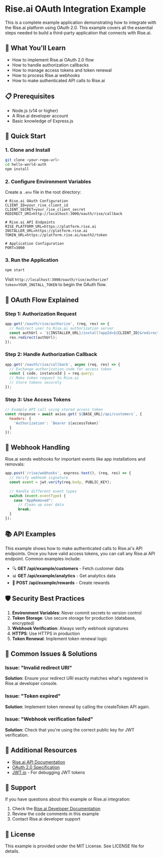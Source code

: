 # Rise.ai OAuth Integration Example

This is a complete example application demonstrating how to integrate with the Rise.ai platform using OAuth 2.0. This example covers all the essential steps needed to build a third-party application that connects with Rise.ai.

## 🎯 What You'll Learn

- How to implement Rise.ai OAuth 2.0 flow
- How to handle authorization callbacks
- How to manage access tokens and token renewal
- How to process Rise.ai webhooks
- How to make authenticated API calls to Rise.ai

## 📋 Prerequisites

- Node.js (v14 or higher)
- A Rise.ai developer account
- Basic knowledge of Express.js

## 🚀 Quick Start

### 1. Clone and Install

```bash
git clone <your-repo-url>
cd hello-world-auth
npm install
```

### 2. Configure Environment Variables

Create a `.env` file in the root directory:

```env
# Rise.ai OAuth Configuration
CLIENT_ID=your_rise_client_id
CLIENT_SECRET=your_rise_client_secret
REDIRECT_URI=http://localhost:3000/oauth/rise/callback

# Rise.ai API Endpoints
RISE_PLATFORM_URL=https://platform.rise.ai
INSTALLER_URL=https://platform.rise.ai
TOKEN_URL=https://platform.rise.ai/oauth2/token

# Application Configuration
PORT=3000
```

### 3. Run the Application

```bash
npm start
```

Visit `http://localhost:3000/oauth/rise/authorize?token=YOUR_INSTALL_TOKEN` to begin the OAuth flow.

## 🔄 OAuth Flow Explained

### Step 1: Authorization Request
```javascript
app.get('/oauth/rise/authorize', (req, res) => {
  // Redirect user to Rise.ai authorization server
  const authUrl = `${INSTALLER_URL}/install?appId=${CLIENT_ID}&redirectUrl=${REDIRECT_URI}&token=${token}`;
  res.redirect(authUrl);
});
```

### Step 2: Handle Authorization Callback
```javascript
app.get('/oauth/rise/callback', async (req, res) => {
  // Exchange authorization code for access token
  const { code, instanceId } = req.query;
  // Make token request to Rise.ai
  // Store tokens securely
});
```

### Step 3: Use Access Tokens
```javascript
// Example API call using stored access token
const response = await axios.get(`${BASE_URL}/api/customers`, {
  headers: {
    'Authorization': `Bearer ${accessToken}`
  }
});
```

## 🎣 Webhook Handling

Rise.ai sends webhooks for important events like app installations and removals:

```javascript
app.post('/rise/webhooks', express.text(), (req, res) => {
  // Verify webhook signature
  const event = jwt.verify(req.body, PUBLIC_KEY);
  
  // Handle different event types
  switch (event.eventType) {
    case "AppRemoved":
      // Clean up user data
      break;
  }
});
```

## 📚 API Examples

This example shows how to make authenticated calls to Rise.ai's API endpoints. Once you have valid access tokens, you can call any Rise.ai API endpoint. Common examples include:

- 🔍 **GET /api/example/customers** - Fetch customer data
- 📊 **GET /api/example/analytics** - Get analytics data
- 🎁 **POST /api/example/rewards** - Create rewards

## 🛡️ Security Best Practices

1. **Environment Variables**: Never commit secrets to version control
2. **Token Storage**: Use secure storage for production (database, encrypted)
3. **Webhook Verification**: Always verify webhook signatures
4. **HTTPS**: Use HTTPS in production
5. **Token Renewal**: Implement token renewal logic

## 🚨 Common Issues & Solutions

### Issue: "Invalid redirect URI"
**Solution**: Ensure your redirect URI exactly matches what's registered in Rise.ai developer console.

### Issue: "Token expired"
**Solution**: Implement token renewal by calling the createToken API again.

### Issue: "Webhook verification failed"
**Solution**: Check that you're using the correct public key for JWT verification.

## 📖 Additional Resources

- [Rise.ai API Documentation](https://platform.rise.ai/docs)
- [OAuth 2.0 Specification](https://tools.ietf.org/html/rfc6749)
- [JWT.io](https://jwt.io) - For debugging JWT tokens

## 🤝 Support

If you have questions about this example or Rise.ai integration:

1. Check the [Rise.ai Developer Documentation](https://platform.rise.ai/docs)
2. Review the code comments in this example
3. Contact Rise.ai developer support

## 📄 License

This example is provided under the MIT License. See LICENSE file for details. 